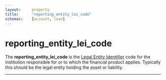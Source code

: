 ```yaml
---
layout:		property
title:		"reporting_entity_lei_code"
schemas:	[account, loan]
---
```


# reporting_entity_lei_code
The **reporting_entity_lei_code** is the [Legal Entity Identifier][lei] code for the institution responsible for or to which the financial product applies.
Typically this should be the legal entity holding the asset or liability.

---
[lei]: https://www.gleif.org/
